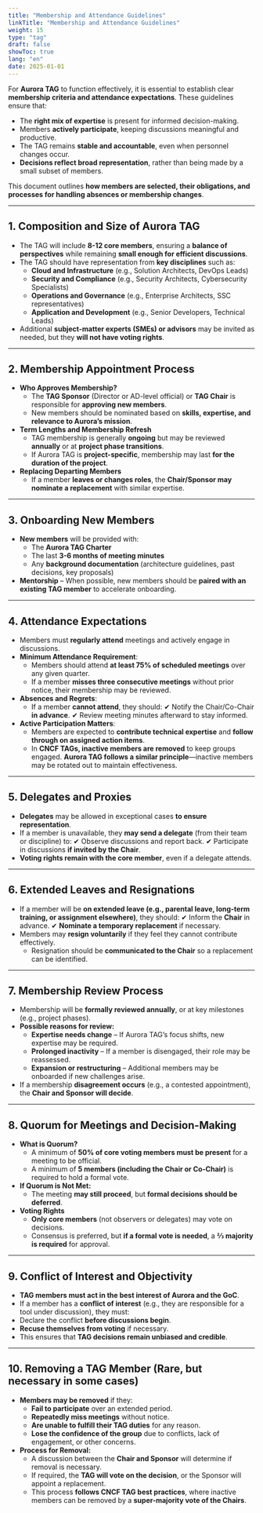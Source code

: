 ```yaml
---
title: "Membership and Attendance Guidelines"
linkTitle: "Membership and Attendance Guidelines"
weight: 15
type: "tag"
draft: false
showToc: true
lang: "en"
date: 2025-01-01
---
```


For **Aurora TAG** to function effectively, it is essential to establish clear **membership criteria and attendance expectations**. These guidelines ensure that:

- The **right mix of expertise** is present for informed decision-making.
- Members **actively participate**, keeping discussions meaningful and productive.
- The TAG remains **stable and accountable**, even when personnel changes occur.
- **Decisions reflect broad representation**, rather than being made by a small subset of members.

This document outlines **how members are selected, their obligations, and processes for handling absences or membership changes**.

---

## 1. Composition and Size of Aurora TAG

- The TAG will include **8-12 core members**, ensuring a **balance of perspectives** while remaining **small enough for efficient discussions**.
- The TAG should have representation from **key disciplines** such as:
    - **Cloud and Infrastructure** (e.g., Solution Architects, DevOps Leads)
    - **Security and Compliance** (e.g., Security Architects, Cybersecurity Specialists)
    - **Operations and Governance** (e.g., Enterprise Architects, SSC representatives)
    - **Application and Development** (e.g., Senior Developers, Technical Leads)
- Additional **subject-matter experts (SMEs) or advisors** may be invited as needed, but they **will not have voting rights**.

---

## 2. Membership Appointment Process

- **Who Approves Membership?**
    - The **TAG Sponsor** (Director or AD-level official) or **TAG Chair** is responsible for **approving new members**.
    - New members should be nominated based on **skills, expertise, and relevance to Aurora’s mission**.
- **Term Lengths and Membership Refresh**
    - TAG membership is generally **ongoing** but may be reviewed **annually** or at **project phase transitions**.
    - If Aurora TAG is **project-specific**, membership may last **for the duration of the project**.
- **Replacing Departing Members**
    - If a member **leaves or changes roles**, the **Chair/Sponsor may nominate a replacement** with similar expertise.

---

## 3. Onboarding New Members

- **New members** will be provided with:
    - The **Aurora TAG Charter**
    - The last **3-6 months of meeting minutes**
    - Any **background documentation** (architecture guidelines, past decisions, key proposals)
- **Mentorship** – When possible, new members should be **paired with an existing TAG member** to accelerate onboarding.

---

## 4. Attendance Expectations

- Members must **regularly attend** meetings and actively engage in discussions.
- **Minimum Attendance Requirement**:
    - Members should attend **at least 75% of scheduled meetings** over any given quarter.
    - If a member **misses three consecutive meetings** without prior notice, their membership may be reviewed.
- **Absences and Regrets**:
    - If a member **cannot attend**, they should:
    ✔ Notify the Chair/Co-Chair **in advance**.
    ✔ Review meeting minutes afterward to stay informed.
- **Active Participation Matters**:
    - Members are expected to **contribute technical expertise** and **follow through on assigned action items**.
    - In **CNCF TAGs, inactive members are removed** to keep groups engaged. **Aurora TAG follows a similar principle**—inactive members may be rotated out to maintain effectiveness.

---

## 5. Delegates and Proxies

- **Delegates** may be allowed in exceptional cases **to ensure representation**.
- If a member is unavailable, they **may send a delegate** (from their team or discipline) to:
✔ Observe discussions and report back.
✔ Participate in discussions **if invited by the Chair**.
- **Voting rights remain with the core member**, even if a delegate attends.

---

## 6. Extended Leaves and Resignations

- If a member will be **on extended leave (e.g., parental leave, long-term training, or assignment elsewhere)**, they should:
✔ Inform the **Chair** in advance.
✔ **Nominate a temporary replacement** if necessary.
- Members may **resign voluntarily** if they feel they cannot contribute effectively.
    - Resignation should be **communicated to the Chair** so a replacement can be identified.

---

## 7. Membership Review Process

- Membership will be **formally reviewed annually**, or at key milestones (e.g., project phases).
- **Possible reasons for review:**
    - **Expertise needs change** – If Aurora TAG’s focus shifts, new expertise may be required.
    - **Prolonged inactivity** – If a member is disengaged, their role may be reassessed.
    - **Expansion or restructuring** – Additional members may be onboarded if new challenges arise.
- If a membership **disagreement occurs** (e.g., a contested appointment), the **Chair and Sponsor will decide**.

---

## 8. Quorum for Meetings and Decision-Making

- **What is Quorum?**
    - A minimum of **50% of core voting members must be present** for a meeting to be official.
    - A minimum of **5 members (including the Chair or Co-Chair)** is required to hold a formal vote.
- **If Quorum is Not Met:**
    - The meeting **may still proceed**, but **formal decisions should be deferred**.
- **Voting Rights**
    - **Only core members** (not observers or delegates) may vote on decisions.
    - Consensus is preferred, but **if a formal vote is needed**, a **⅔ majority is required** for approval.

---

## 9. Conflict of Interest and Objectivity

- **TAG members must act in the best interest of Aurora and the GoC**.
- If a member has a **conflict of interest** (e.g., they are responsible for a tool under discussion), they must:
-  Declare the conflict **before discussions begin**.
- **Recuse themselves from voting** if necessary.
- This ensures that **TAG decisions remain unbiased and credible**.

---

## 10. Removing a TAG Member (Rare, but necessary in some cases)

- **Members may be removed** if they:
    - **Fail to participate** over an extended period.
    - **Repeatedly miss meetings** without notice.
    - **Are unable to fulfill their TAG duties** for any reason.
    - **Lose the confidence of the group** due to conflicts, lack of engagement, or other concerns.
- **Process for Removal:**
    - A discussion between the **Chair and Sponsor** will determine if removal is necessary.
    - If required, the **TAG will vote on the decision**, or the Sponsor will appoint a replacement.
    - This process **follows CNCF TAG best practices**, where inactive members can be removed by a **super-majority vote of the Chairs**.
